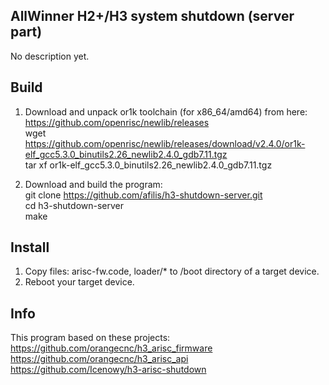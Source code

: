 AllWinner H2+/H3 system shutdown (server part)  
---

No description yet.

Build
---
1. Download and unpack or1k toolchain (for x86_64/amd64) from here:  
https://github.com/openrisc/newlib/releases  
  wget https://github.com/openrisc/newlib/releases/download/v2.4.0/or1k-elf_gcc5.3.0_binutils2.26_newlib2.4.0_gdb7.11.tgz  
  tar xf or1k-elf_gcc5.3.0_binutils2.26_newlib2.4.0_gdb7.11.tgz  

2. Download and build the program:  
  git clone https://github.com/afilis/h3-shutdown-server.git  
  cd h3-shutdown-server  
  make  

Install
---
1. Copy files: arisc-fw.code, loader/* to /boot directory of a target device.  
2. Reboot your target device.  

Info
---
This program based on these projects:  
https://github.com/orangecnc/h3_arisc_firmware  
https://github.com/orangecnc/h3_arisc_api  
https://github.com/Icenowy/h3-arisc-shutdown  


